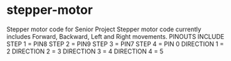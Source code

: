 # stepper-motor
Stepper motor code for Senior Project
Stepper motor code currently includes Forward, Backward, Left and Right movements.
PINOUTS INCLUDE
STEP 1 = PIN8
STEP 2 = PIN9
STEP 3 = PIN7
STEP 4 = PIN 0
DIRECTION 1 = 2
DIRECTION 2 = 3
DIRECTION 3 = 4
DIRECTION 4 = 5
